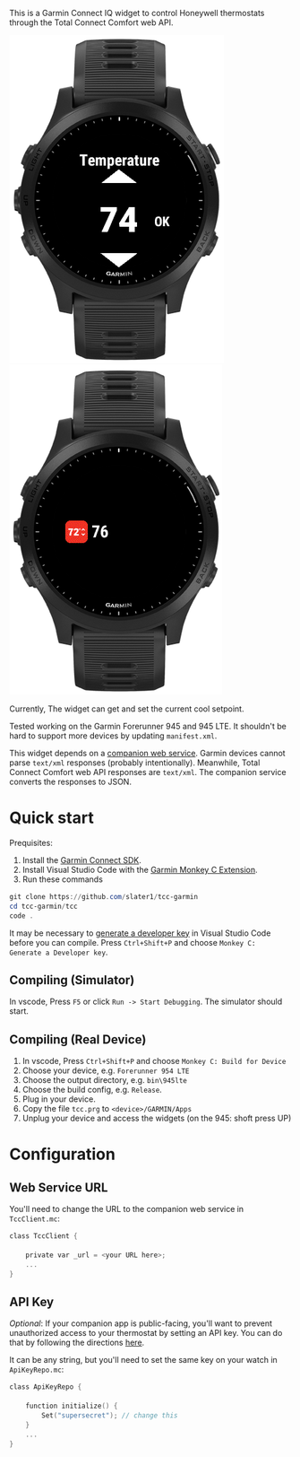 This is a Garmin Connect IQ widget to control Honeywell thermostats through the Total Connect Comfort web API.

![A picture of the widget running in the Garmin device simulator](widget.png)
![A picture of the widget running in glance mode in the Garmin device simulator](glance.png)

Currently, The widget can get and set the current cool setpoint.

Tested working on the Garmin Forerunner 945 and 945 LTE. It shouldn't be hard to support more devices by updating `manifest.xml`.

This widget depends on a [companion web service](https://github.com/slater1/tcc-mitm/). Garmin devices cannot parse `text/xml` responses (probably intentionally). Meanwhile,  Total Connect Comfort web API responses are `text/xml`. The companion service converts the responses to JSON.

# Quick start

Prequisites: 
1. Install the [Garmin Connect SDK](https://developer.garmin.com/connect-iq/sdk/).
2. Install Visual Studio Code with the [Garmin Monkey C Extension](https://marketplace.visualstudio.com/items?itemName=garmin.monkey-c).
3. Run these commands

```powershell
git clone https://github.com/slater1/tcc-garmin
cd tcc-garmin/tcc
code .
```

It may be necessary to [generate a developer key](https://developer.garmin.com/connect-iq/connect-iq-basics/getting-started/) in Visual Studio Code before you can compile. Press `Ctrl+Shift+P` and choose `Monkey C: Generate a Developer key`.

## Compiling (Simulator)

In vscode, Press `F5` or click `Run -> Start Debugging`. The simulator should start.

## Compiling (Real Device)

1. In vscode, Press `Ctrl+Shift+P` and choose `Monkey C: Build for Device`
2. Choose your device, e.g. `Forerunner 954 LTE`
3. Choose the output directory, e.g. `bin\945lte`
4. Choose the build config, e.g. `Release`.
5. Plug in your device.
6. Copy the file `tcc.prg` to `<device>/GARMIN/Apps`
7. Unplug your device and access the widgets (on the 945: shoft press UP)

# Configuration 

## Web Service URL
You'll need to change the URL to the companion web service in `TccClient.mc`:

```c
class TccClient {

    private var _url = <your URL here>;
    ...
}
```

## API Key

_Optional_: If your companion app is public-facing, you'll want to prevent unauthorized access to your thermostat by setting an API key. You can do that by following the directions [here](https://github.com/slater1/tcc-mitm/blob/main/README.md).

It can be any string, but you'll need to set the same key on your watch in `ApiKeyRepo.mc`:

```c
class ApiKeyRepo {

    function initialize() {
        Set("supersecret"); // change this
    }
    ...
}
```
